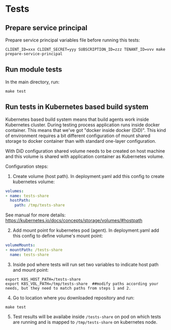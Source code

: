 # Tests

## Prepare service principal

Prepare service principal variables file before running this tests:

```shell
CLIENT_ID=xxx CLIENT_SECRET=yyy SUBSCRIPTION_ID=zzz TENANT_ID=vvv make prepare-service-principal
```

## Run module tests

In the main directory, run:

```shell
make test
```

## Run tests in Kubernetes based build system

Kubernetes based build system means that build agents work inside Kubernetes cluster. During testing process application runs inside docker container. This means that we've got "docker inside docker (DiD)". This kind of environment requires a bit different configuration of mount shared storage to docker container than with standard one-layer configuration.

With DiD configuration shared volume needs to be created on host machine and this volume is shared with application container as Kubernetes volume.

Configuration steps:

1. Create volume (host path). In deployment.yaml add this config to create kubernetes volume:

```yaml
volumes:
- name: tests-share
  hostPath:
    path: /tmp/tests-share
```

See manual for more details: https://kubernetes.io/docs/concepts/storage/volumes/#hostpath

2. Add mount point for kubernetes pod (agent). In deployment.yaml add this config to define volume's mount point:

```yaml
volumeMounts:
- mountPath: /tests-share
  name: tests-share
```

3. Inside pod where tests will run set two variables to indicate host path and mount point:

```shell
export K8S_HOST_PATH=/tests-share
export K8S_VOL_PATH=/tmp/tests-share  ##modify paths according your needs, but they need to match paths from steps 1 and 2.
```

4. Go to location where you downloaded repository and run:

```shell
make test
```

5. Test results will be availabe inside ```/tests-share``` on pod on which tests are running and is mapped to ```/tmp/tests-share``` on kubernetes node.

